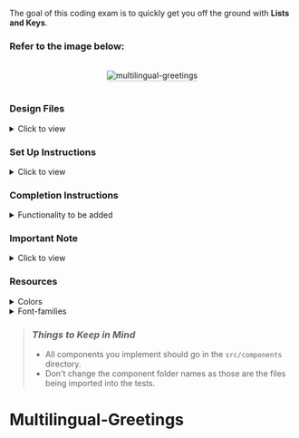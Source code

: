 The goal of this coding exam is to quickly get you off the ground with **Lists and Keys**.

### Refer to the image below:

<br/>
<div style="text-align: center;">
    <img src="https://assets.ccbp.in/frontend/content/react-js/multilingual-greetings-output.gif" alt="multilingual-greetings" style="max-width:70%;box-shadow:0 2.8px 2.2px rgba(0, 0, 0, 0.12)">
</div>
<br/>

### Design Files

<details>
<summary>Click to view</summary>

- [Medium (Size >= 768px), Large (Size >= 992px) and Extra Large (Size >= 1200px)](https://assets.ccbp.in/frontend/content/react-js/multilingual-greetings-lg-output.png)

</details>

### Set Up Instructions

<details>
<summary>Click to view</summary>

- Download dependencies by running `npm install`
- Start up the app using `npm start`
</details>

### Completion Instructions

<details>
<summary>Functionality to be added</summary>
<br/>

The app must have the following functionalities

- Initially, the **English** language button should be active and the **English** greeting image should be displayed.
- When the user clicks on a language button, then the corresponding greeting image should be displayed.
- The `App` component consists of the `languageGreetingsList`. It consists of a list of image details objects with the following properties in each object

  | Key          | Data Type |
  | ------------ | --------- |
  | id           | Number    |
  | imageUrl     | String    |
  | buttonText   | String    |
  | imageAltText | String    |

</details>

### Important Note

<details>
<summary>Click to view</summary>

<br/>

**The following instruction is required for the tests to pass**

- The image should have the alt attribute value as the key `imageAltText` from `languageGreetingsList` provided

</details>

### Resources

<details>
<summary>Colors</summary>

<br/>

<div style="background-color: #db1c48; width: 150px; padding: 10px; color: black">Hex: #db1c48</div>
<div style="background-color: #ffffff; width: 150px; padding: 10px; color: black">Hex: #ffffff</div>
<div style="background-color: #1e293b; width: 150px; padding: 10px; color: white">Hex: #1e293b</div>

</details>

<details>
<summary>Font-families</summary>

- Roboto

</details>

> ### _Things to Keep in Mind_
>
> - All components you implement should go in the `src/components` directory.
> - Don't change the component folder names as those are the files being imported into the tests.
# Multilingual-Greetings
